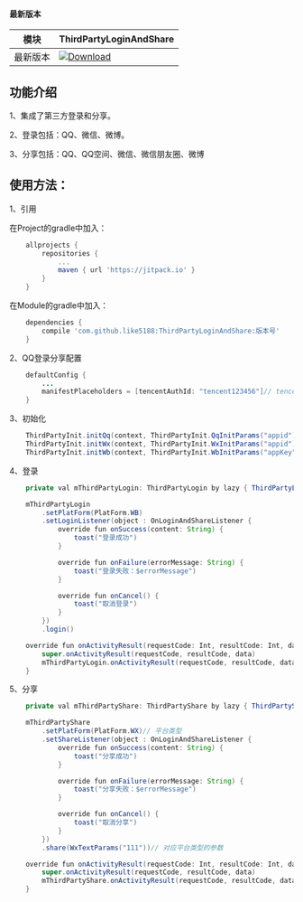 #### 最新版本

模块|ThirdPartyLoginAndShare
---|---
最新版本|[![Download](https://jitpack.io/v/like5188/ThirdPartyLoginAndShare.svg)](https://jitpack.io/#like5188/ThirdPartyLoginAndShare)

## 功能介绍

1、集成了第三方登录和分享。

2、登录包括：QQ、微信、微博。

3、分享包括：QQ、QQ空间、微信、微信朋友圈、微博

## 使用方法：

1、引用

在Project的gradle中加入：
```groovy
    allprojects {
        repositories {
            ...
            maven { url 'https://jitpack.io' }
        }
    }
```
在Module的gradle中加入：
```groovy
    dependencies {
        compile 'com.github.like5188:ThirdPartyLoginAndShare:版本号'
    }
```

2、QQ登录分享配置
```java
    defaultConfig {
        ...
        manifestPlaceholders = [tencentAuthId: "tencent123456"]// tencent+appid
    }
```

3、初始化
```java
    ThirdPartyInit.initQq(context, ThirdPartyInit.QqInitParams("appid"))
    ThirdPartyInit.initWx(context, ThirdPartyInit.WxInitParams("appid"))
    ThirdPartyInit.initWb(context, ThirdPartyInit.WbInitParams("appKey", "redirectUrl", "scope"))
```

4、登录
```java
    private val mThirdPartyLogin: ThirdPartyLogin by lazy { ThirdPartyLogin(this) }

    mThirdPartyLogin
        .setPlatForm(PlatForm.WB)
        .setLoginListener(object : OnLoginAndShareListener {
            override fun onSuccess(content: String) {
                toast("登录成功")
            }

            override fun onFailure(errorMessage: String) {
                toast("登录失败：$errorMessage")
            }

            override fun onCancel() {
                toast("取消登录")
            }
        })
        .login()

    override fun onActivityResult(requestCode: Int, resultCode: Int, data: Intent?) {
        super.onActivityResult(requestCode, resultCode, data)
        mThirdPartyLogin.onActivityResult(requestCode, resultCode, data)
    }
```

5、分享
```java
    private val mThirdPartyShare: ThirdPartyShare by lazy { ThirdPartyShare(this) }

    mThirdPartyShare
        .setPlatForm(PlatForm.WX)// 平台类型
        .setShareListener(object : OnLoginAndShareListener {
            override fun onSuccess(content: String) {
                toast("分享成功")
            }

            override fun onFailure(errorMessage: String) {
                toast("分享失败：$errorMessage")
            }

            override fun onCancel() {
                toast("取消分享")
            }
        })
        .share(WxTextParams("111"))// 对应平台类型的参数

    override fun onActivityResult(requestCode: Int, resultCode: Int, data: Intent?) {
        super.onActivityResult(requestCode, resultCode, data)
        mThirdPartyShare.onActivityResult(requestCode, resultCode, data)
    }
```